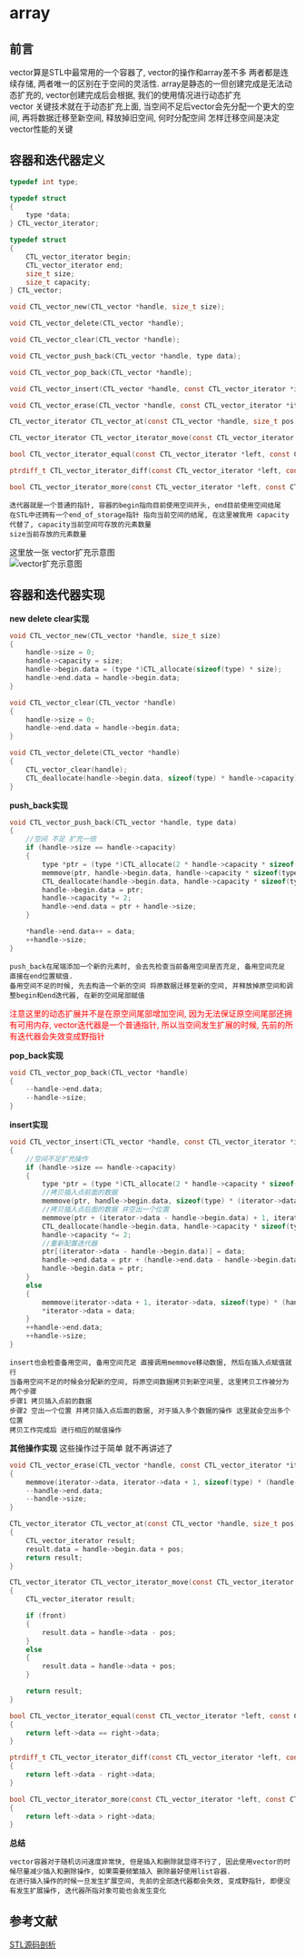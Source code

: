 # array
## 前言
  vector算是STL中最常用的一个容器了, vector的操作和array差不多 两者都是连续存储, 两者唯一的区别在于空间的灵活性. array是静态的一但创建完成是无法动态扩充的, vector创建完成后会根据, 我们的使用情况进行动态扩充<br>
  vector 关键技术就在于动态扩充上面, 当空间不足后vector会先分配一个更大的空间, 再将数据迁移至新空间, 释放掉旧空间, 何时分配空间 怎样迁移空间是决定vector性能的关键

## 容器和迭代器定义
```c
typedef int type;

typedef struct
{
    type *data;
} CTL_vector_iterator;

typedef struct
{
    CTL_vector_iterator begin;
    CTL_vector_iterator end;
    size_t size;
    size_t capacity;
} CTL_vector;

void CTL_vector_new(CTL_vector *handle, size_t size);

void CTL_vector_delete(CTL_vector *handle);

void CTL_vector_clear(CTL_vector *handle);

void CTL_vector_push_back(CTL_vector *handle, type data);

void CTL_vector_pop_back(CTL_vector *handle);

void CTL_vector_insert(CTL_vector *handle, const CTL_vector_iterator *iterator, type data);

void CTL_vector_erase(CTL_vector *handle, const CTL_vector_iterator *iterator);

CTL_vector_iterator CTL_vector_at(const CTL_vector *handle, size_t pos);

CTL_vector_iterator CTL_vector_iterator_move(const CTL_vector_iterator *handle, size_t pos, bool front);

bool CTL_vector_iterator_equal(const CTL_vector_iterator *left, const CTL_vector_iterator *right);

ptrdiff_t CTL_vector_iterator_diff(const CTL_vector_iterator *left, const CTL_vector_iterator *right);

bool CTL_vector_iterator_more(const CTL_vector_iterator *left, const CTL_vector_iterator *right);
```
    迭代器就是一个普通的指针, 容器的begin指向目前使用空间开头, end目前使用空间结尾
    在STL中还拥有一个end_of_storage指针 指向当前空间的结尾, 在这里被我用 capacity代替了, capacity当前空间可存放的元素数量
    size当前存放的元素数量
  这里放一张 vector扩充示意图<br>
  ![vector扩充示意图](/img/array%E5%AE%B9%E5%99%A8%20begin%E5%92%8Cend%20%E7%A4%BA%E6%84%8F%E5%9B%BE.png?raw=true "vector扩充示意图")

## 容器和迭代器实现

__new delete clear实现__
```c
void CTL_vector_new(CTL_vector *handle, size_t size)
{
    handle->size = 0;
    handle->capacity = size;
    handle->begin.data = (type *)CTL_allocate(sizeof(type) * size);
    handle->end.data = handle->begin.data;
}

void CTL_vector_clear(CTL_vector *handle)
{
    handle->size = 0;
    handle->end.data = handle->begin.data;
}

void CTL_vector_delete(CTL_vector *handle)
{
    CTL_vector_clear(handle);
    CTL_deallocate(handle->begin.data, sizeof(type) * handle->capacity);
}
```
__push_back实现__
```c
void CTL_vector_push_back(CTL_vector *handle, type data)
{
    //空间 不足 扩充一倍
    if (handle->size == handle->capacity)
    {
        type *ptr = (type *)CTL_allocate(2 * handle->capacity * sizeof(type));
        memmove(ptr, handle->begin.data, handle->capacity * sizeof(type));
        CTL_deallocate(handle->begin.data, handle->capacity * sizeof(type));
        handle->begin.data = ptr;
        handle->capacity *= 2;
        handle->end.data = ptr + handle->size;
    }

    *handle->end.data++ = data;
    ++handle->size;
}
```
    push_back在尾端添加一个新的元素时, 会去先检查当前备用空间是否充足, 备用空间充足 直接在end位置赋值.
    备用空间不足的时候, 先去构造一个新的空间 将原数据迁移至新的空间, 并释放掉原空间和调整begin和end迭代器, 在新的空间尾部赋值
<font color=Red>
  注意这里的动态扩展并不是在原空间尾部增加空间, 因为无法保证原空间尾部还拥有可用内存, vector迭代器是一个普通指针, 所以当空间发生扩展的时候, 先前的所有迭代器会失效变成野指针
</font>

__pop_back实现__
```c
void CTL_vector_pop_back(CTL_vector *handle)
{
    --handle->end.data;
    --handle->size;
}
```

__insert实现__
```c
void CTL_vector_insert(CTL_vector *handle, const CTL_vector_iterator *iterator, type data)
{
    //空间不足扩充操作
    if (handle->size == handle->capacity)
    {
        type *ptr = (type *)CTL_allocate(2 * handle->capacity * sizeof(type));
        //拷贝插入点前面的数据
        memmove(ptr, handle->begin.data, sizeof(type) * (iterator->data - handle->begin.data));
        //拷贝插入点后面的数据 并空出一个位置
        memmove(ptr + (iterator->data - handle->begin.data) + 1, iterator->data, sizeof(type) * (handle->end.data - iterator->data));
        CTL_deallocate(handle->begin.data, handle->capacity * sizeof(type));
        handle->capacity *= 2;
        //重新配置迭代器
        ptr[(iterator->data - handle->begin.data)] = data;
        handle->end.data = ptr + (handle->end.data - handle->begin.data);
        handle->begin.data = ptr;
    }
    else
    {
        memmove(iterator->data + 1, iterator->data, sizeof(type) * (handle->end.data - iterator->data));
        *iterator->data = data;
    }
    ++handle->end.data;
    ++handle->size;
}
```
    insert也会检查备用空间, 备用空间充足 直接调用memmove移动数据, 然后在插入点赋值就行
    当备用空间不足的时候会分配新的空间, 将原空间数据拷贝到新空间里, 这里拷贝工作被分为两个步骤
    步骤1 拷贝插入点前的数据
    步骤2 空出一个位置 并拷贝插入点后面的数据, 对于插入多个数据的操作 这里就会空出多个位置
    拷贝工作完成后 进行相应的赋值操作

__其他操作实现__
这些操作过于简单 就不再讲述了
```c
void CTL_vector_erase(CTL_vector *handle, const CTL_vector_iterator *iterator)
{
    memmove(iterator->data, iterator->data + 1, sizeof(type) * (handle->end.data - iterator->data - 1));
    --handle->end.data;
    --handle->size;
}

CTL_vector_iterator CTL_vector_at(const CTL_vector *handle, size_t pos)
{
    CTL_vector_iterator result;
    result.data = handle->begin.data + pos;
    return result;
}

CTL_vector_iterator CTL_vector_iterator_move(const CTL_vector_iterator *handle, size_t pos, bool front)
{
    CTL_vector_iterator result;

    if (front)
    {
        result.data = handle->data - pos;
    }
    else
    {
        result.data = handle->data + pos;
    }

    return result;
}

bool CTL_vector_iterator_equal(const CTL_vector_iterator *left, const CTL_vector_iterator *right)
{
    return left->data == right->data;
}

ptrdiff_t CTL_vector_iterator_diff(const CTL_vector_iterator *left, const CTL_vector_iterator *right)
{
    return left->data - right->data;
}

bool CTL_vector_iterator_more(const CTL_vector_iterator *left, const CTL_vector_iterator *right)
{
    return left->data > right->data;
}
```
__总结__

    vector容器对于随机访问速度非常快, 但是插入和删除就显得不行了, 因此使用vector的时候尽量减少插入和删除操作, 如果需要频繁插入 删除最好使用list容器.
    在进行插入操作的时候一旦发生扩展空间, 先前的全部迭代器都会失效, 变成野指针, 即便没有发生扩展操作, 迭代器所指对象可能也会发生变化

参考文献
---
[STL源码剖析](https://item.jd.com/11821611.html)<br>
